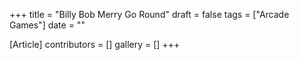 +++
title = "Billy Bob Merry Go Round"
draft = false
tags = ["Arcade Games"]
date = ""

[Article]
contributors = []
gallery = []
+++